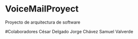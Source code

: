 # VoiceMailProyect
Proyecto de arquitectura de software

#Colaboradores
César Delgado
Jorge Chávez
Samuel Valverde 
